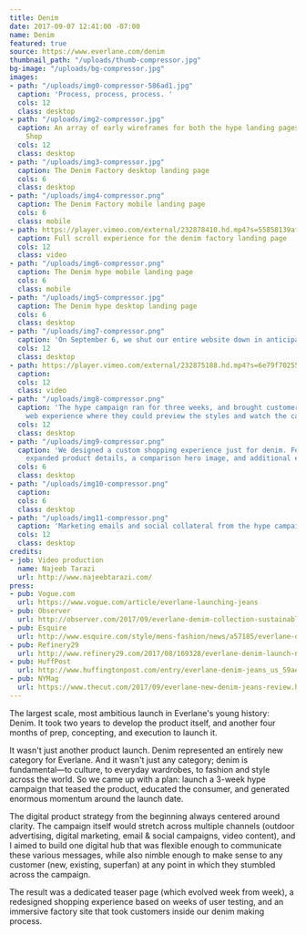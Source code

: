 ```yaml
---
title: Denim
date: 2017-09-07 12:41:00 -07:00
name: Denim
featured: true
source: https://www.everlane.com/denim
thumbnail_path: "/uploads/thumb-compressor.jpg"
bg-image: "/uploads/bg-compressor.jpg"
images:
- path: "/uploads/img0-compressor-586ad1.jpg"
  caption: 'Process, process, process. '
  cols: 12
  class: desktop
- path: "/uploads/img2-compressor.jpg"
  caption: An array of early wireframes for both the hype landing pages and Denim
    Shop
  cols: 12
  class: desktop
- path: "/uploads/img3-compressor.jpg"
  caption: The Denim Factory desktop landing page
  cols: 6
  class: desktop
- path: "/uploads/img4-compressor.png"
  caption: The Denim Factory mobile landing page
  cols: 6
  class: mobile
- path: https://player.vimeo.com/external/232878410.hd.mp4?s=55858139afe13fa7eff34043c2be0b8597bea3b0&profile_id=169
  caption: Full scroll experience for the denim factory landing page
  cols: 12
  class: video
- path: "/uploads/img6-compressor.png"
  caption: The Denim hype mobile landing page
  cols: 6
  class: mobile
- path: "/uploads/img5-compressor.jpg"
  caption: The Denim hype desktop landing page
  cols: 6
  class: desktop
- path: "/uploads/img7-compressor.png"
  caption: 'On September 6, we shut our entire website down in anticipation for denim. '
  cols: 12
  class: desktop
- path: https://player.vimeo.com/external/232875188.hd.mp4?s=6e79f702554fc5a05ef5368bb915d8dff4ea5235&profile_id=174
  caption: 
  cols: 12
  class: video
- path: "/uploads/img8-compressor.png"
  caption: 'The hype campaign ran for three weeks, and brought customers to an immersive
    web experience where they could preview the styles and watch the campaign videos. '
  cols: 12
  class: desktop
- path: "/uploads/img9-compressor.png"
  caption: 'We designed a custom shopping experience just for denim. Features included
    expanded product details, a comparison hero image, and additional editorial photos. '
  cols: 6
  class: desktop
- path: "/uploads/img10-compressor.png"
  caption: 
  cols: 6
  class: desktop
- path: "/uploads/img11-compressor.png"
  caption: 'Marketing emails and social collateral from the hype campaign.  '
  cols: 12
  class: desktop
credits:
- job: Video production
  name: Najeeb Tarazi
  url: http://www.najeebtarazi.com/
press:
- pub: Vogue.com
  url: https://www.vogue.com/article/everlane-launching-jeans
- pub: Observer
  url: http://observer.com/2017/09/everlane-denim-collection-sustainable/
- pub: Esquire
  url: http://www.esquire.com/style/mens-fashion/news/a57185/everlane-denim-jeans-launch/
- pub: Refinery29
  url: http://www.refinery29.com/2017/08/169328/everlane-denim-launch-new-jeans-styles
- pub: HuffPost
  url: http://www.huffingtonpost.com/entry/everlane-denim-jeans_us_59aeb88fe4b0354e440cab53
- pub: NYMag
  url: https://www.thecut.com/2017/09/everlane-new-denim-jeans-review.html
---
```


The largest scale, most ambitious launch in Everlane's young history: Denim. It took two years to develop the product itself, and another four months of prep, concepting, and execution to launch it. 

It wasn't just another product launch. Denim represented an entirely new category for Everlane. And it wasn't just any category; denim is fundamental—to culture, to everyday wardrobes, to fashion and style across the world. So we came up with a plan: launch a 3-week hype campaign that teased the product, educated the consumer, and generated enormous momentum around the launch date. 

The digital product strategy from the beginning always centered around clarity. The campaign itself would stretch across multiple channels (outdoor advertising, digital marketing, email & social campaigns, video content), and I aimed to build one digital hub that was flexible enough to communicate these various messages, while also nimble enough to make sense to any customer (new, existing, superfan) at any point in which they stumbled across the campaign. 

The result was a dedicated teaser page (which evolved week from week), a redesigned shopping experience based on weeks of user testing, and an immersive factory site that took customers inside our denim making process. 